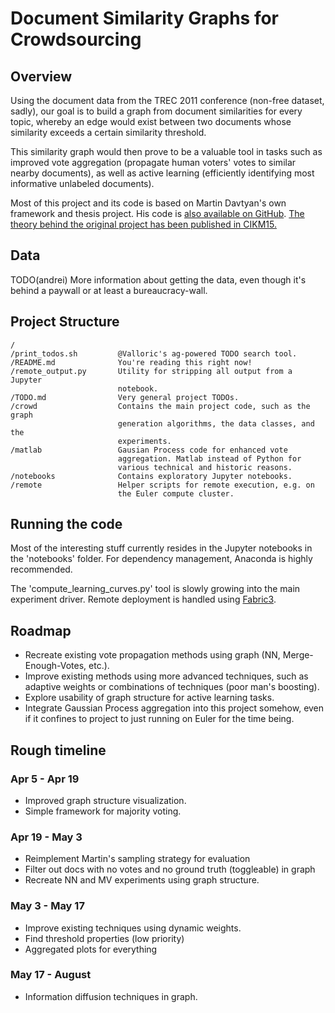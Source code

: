 # Document Similarity Graphs for Crowdsourcing


## Overview

Using the document data from the TREC 2011 conference (non-free dataset, sadly),
our goal is to build a graph from document similarities for every topic,
whereby an edge would exist between two documents whose similarity exceeds
a certain similarity threshold.

This similarity graph would then prove to be a valuable tool in tasks such as
improved vote aggregation (propagate human voters' votes to similar nearby
documents), as well as active learning (efficiently identifying most
informative unlabeled documents).

Most of this project and its code is based on Martin Davtyan's own
framework and thesis project. His code is [also available on GitHub][0].
[The theory behind the original project has been published in
CIKM15.][2]


## Data

TODO(andrei) More information about getting the data, even though it's
behind a paywall or at least a bureaucracy-wall.


## Project Structure

```
/
/print_todos.sh         @Valloric's ag-powered TODO search tool.
/README.md              You're reading this right now!
/remote_output.py       Utility for stripping all output from a Jupyter
                        notebook.
/TODO.md                Very general project TODOs.
/crowd                  Contains the main project code, such as the graph
                        generation algorithms, the data classes, and the
                        experiments.
/matlab                 Gausian Process code for enhanced vote
                        aggregation. Matlab instead of Python for
                        various technical and historic reasons.
/notebooks              Contains exploratory Jupyter notebooks.
/remote                 Helper scripts for remote execution, e.g. on
                        the Euler compute cluster.
```

## Running the code

Most of the interesting stuff currently resides in the Jupyter notebooks in the
'notebooks' folder. For dependency management, Anaconda is highly recommended.

The 'compute_learning_curves.py' tool is slowly growing into the main
experiment driver. Remote deployment is handled using [Fabric3][1].


## Roadmap

 * Recreate existing vote propagation methods using graph (NN,
   Merge-Enough-Votes, etc.).
 * Improve existing methods using more advanced techniques, such as adaptive
   weights or combinations of techniques (poor man's boosting).
 * Explore usability of graph structure for active learning tasks.
 * Integrate Gaussian Process aggregation into this project somehow,
   even if it confines to project to just running on Euler for the time
   being.

## Rough timeline

### Apr 5 - Apr 19
 * Improved graph structure visualization.
 * Simple framework for majority voting.

### Apr 19 - May 3
 * Reimplement Martin's sampling strategy for evaluation
 * Filter out docs with no votes and no ground truth (toggleable) in graph
 * Recreate NN and MV experiments using graph structure.

### May 3 - May 17
 * Improve existing techniques using dynamic weights.
 * Find threshold properties (low priority)
 * Aggregated plots for everything

### May 17 - August
 * Information diffusion techniques in graph.
 
[0]:https://github.com/martinthenext/ir-crowd-thesis
[1]:https://pypi.python.org/pypi/Fabric3
[2]:http://www.academia.edu/download/40597716/ClusterCrowd4CIKM.pdf
